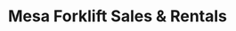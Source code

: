 ---
title: "Mesa Forklift Sales & Rentals"
url: /mesa/mesa-forklift-sales-und-rentals/
shop: Werkzeuge
---